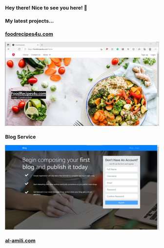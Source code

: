 ### Hey there! Nice to see you here! 👋

### My latest projects...

<h3><a href="https://foodrecipes4u.com" rel="nofollow">foodrecipes4u.com</a></h3>
<img src="https://github.com/al-amili/al-amili/blob/main/food.jpg" alt="" style="max-width:100%;">

<h3>Blog Service</h3>
<img src="https://github.com/al-amili/al-amili/blob/main/blog.jpg" alt="" style="max-width:100%;">

<h3><a href="https://al-amili.com" rel="nofollow">al-amili.com</a></h3>
<!--<h3><a href="https://pcrepairme.com" rel="nofollow">pcrepairme.com</a></h3>-->
<!--Here are some ideas to get you started: .

<!--- 🔭 I’m currently working on ...
<!--- 🌱 I’m currently learning ...
<!--- 👯 I’m looking to collaborate on ...
<!--- 🤔 I’m looking for help with ...
<!--- 💬 Ask me about ...
<!--- 📫 How to reach me: ...
<!--- 😄 Pronouns: ...
<!--- ⚡ Fun fact: ...

